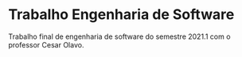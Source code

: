 # Trabalho Engenharia de Software
 Trabalho final de engenharia de software do semestre 2021.1 com o professor Cesar Olavo.
